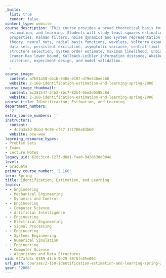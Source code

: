 ```yaml
---
_build:
  list: true
  render: false
content_type: website
course_description: 'This course provides a broad theoretical basis for system identification,
  estimation, and learning. Students will study least squares estimation and its convergence
  properties, Kalman filters, noise dynamics and system representation, function approximation
  theory, neural nets, radial basis functions, wavelets, Volterra expansions, informative
  data sets, persistent excitation, asymptotic variance, central limit theorems, model
  structure selection, system order estimate, maximum likelihood, unbiased estimates,
  Cramer-Rao lower bound, Kullback-Leibler information distance, Akaike''s information
  criterion, experiment design, and model validation.

  '
course_image:
  content: a7b91a58-db1b-840e-e197-d79e436ee3b8
  website: 2-160-identification-estimation-and-learning-spring-2006
course_image_thumbnail:
  content: ac382547-34b2-8bc7-8254-9be2d0598c8d
  website: 2-160-identification-estimation-and-learning-spring-2006
course_title: Identification, Estimation, and Learning
department_numbers:
- '2'
extra_course_numbers: ''
instructors:
  content:
  - 4c7a3a3d-8bbd-9c96-cf47-171786e83bb0
  website: ocw-www
learning_resource_types:
- Problem Sets
- Exams
- Lecture Notes
legacy_uid: 62dc3ccd-1273-d8d1-faa0-9428630d004e
level:
- Graduate
primary_course_number: '2.160'
term: Spring
title: Identification, Estimation, and Learning
topics:
- - Engineering
  - Mechanical Engineering
  - Dynamics and Control
- - Engineering
  - Computer Science
  - Artificial Intelligence
- - Engineering
  - Electrical Engineering
  - Signal Processing
- - Engineering
  - Systems Engineering
  - Numerical Simulation
- - Engineering
  - Computer Science
  - Algorithms and Data Structures
uid: 627afd4c-6589-41cb-9e29-59f5fc05e004
url_path: courses/2-160-identification-estimation-and-learning-spring-2006
year: '2006'
---
```

